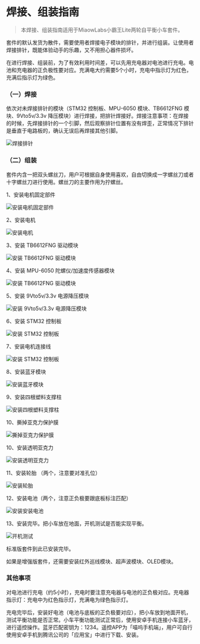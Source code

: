 # 焊接、组装指南

> 本焊接、组装指南适用于MiaowLabs小霸王Lite两轮自平衡小车套件。

套件的默认发货为散件，需要使用者焊接电子模块的排针，并进行组装。让使用者焊接排针，既能体验动手的乐趣，又不用担心器件损坏。

在进行焊接、组装前，为了有效利用时间差，可以先用充电器对电池进行充电。电池和充电器的正负极性要对应。充满电大约需要5个小时，充电中指示灯为红色，充满后指示灯为绿色。

### （一）焊接

依次对未焊接排针的模块（STM32 控制板、MPU-6050 模块、TB6612FNG 模块、9Vto5v/3.3v 降压模块）进行焊接，把排针焊接好。焊接注意事项：在焊接的时候，先焊接排针的一个引脚，然后观察排针位置有没有焊歪，正常情况下排针是垂直于电路板的，确认无误后再焊接其他引脚。

![焊接排针](/img/焊接组装01.GIF)


### （二）组装

套件内含一把双头螺丝刀，用户可根据自身使用喜欢，自由切换成一字螺丝刀或者十字螺丝刀进行使用。螺丝刀的主要作用为拧螺丝。

1、安装电机固定部件

![安装电机固定部件](/img/焊接组装02.GIF)

2、安装电机

![安装电机](/img/焊接组装03.GIF)

3、安装 TB6612FNG 驱动模块

![安装 TB6612FNG 驱动模块](/img/焊接组装04.GIF)

4、安装 MPU-6050 陀螺仪/加速度传感器模块

![安装 TB6612FNG 驱动模块](/img/焊接组装05.GIF)

5、安装 9Vto5v/3.3v 电源降压模块

![安装 9Vto5v/3.3v 电源降压模块](/img/焊接组装06.GIF)

6、安装 STM32 控制板

![安装 STM32 控制板](/img/焊接组装07.GIF)

7、安装电机连接线

![安装 STM32 控制板](/img/焊接组装08.GIF)

8、安装蓝牙模块

![安装蓝牙模块](/img/焊接组装09.GIF)

9、安装四根塑料支撑柱

![安装四根塑料支撑柱](/img/焊接组装10.GIF)

10、撕掉亚克力保护膜

![撕掉亚克力保护膜](/img/焊接组装11.GIF)

10、安装透明亚克力

![安装透明亚克力](/img/焊接组装12.GIF)

11、安装轮胎 （两个，注意要对准孔位）

![安装轮胎](/img/焊接组装13.GIF)

12、安装电池（两个，注意正负极要跟底板标注匹配）

![安装安装电池](/img/焊接组装14.GIF)

13、安装完毕。把小车放在地面，开机测试是否能实现平衡。

![开机测试](/img/焊接组装15.GIF)

标准版套件到此已安装完毕。

如果是增强版套件，还需要安装红外巡线模块、超声波模块、OLED模块。

### 其他事项

对电池进行充电（约5小时），充电时要注意充电器与电池的正负极对应。充电器指示灯：充电中为红色指示灯，充满电为绿色指示灯。

充电完毕后，安装好电池（电池与底板的正负极要对应），把小车放到地面开机，测试平衡功能是否正常。小车平衡功能测试正常后，使用安卓手机连接小车蓝牙，进行遥控操作。蓝牙匹配密钥为：1234。遥控APP为「喵呜手机端」，用户可自行使用安卓手机到腾讯公司的「应用宝」中进行下载、安装。




